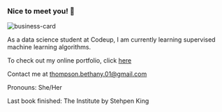 ### Nice to meet you! 👋  

![business-card](https://www.pinterest.com/pin/742249582331117581/)   
  
As a data science student at Codeup, I am currently learning supervised machine learning algorithms.  

To check out my online portfolio, click [here](thompsonbethany01.github.io) 

Contact me at thompson.bethany.01@gmail.com  

Pronouns: She/Her  

Last book finished: The Institute by Stehpen King
